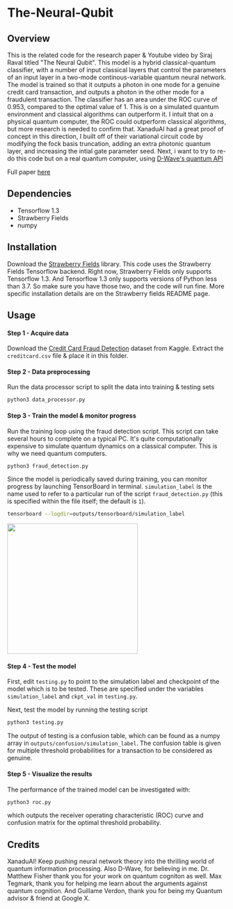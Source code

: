 # The-Neural-Qubit

## Overview

This is the related code for the research paper & Youtube video by Siraj Raval titled "The Neural Qubit". This model is a hybrid classical-quantum classifier, with a number of input classical layers that control the parameters of an input layer in a two-mode continous-variable quantum neural network. The model is trained so that it outputs a photon in one mode for a genuine credit card transaction, and outputs a photon in the other mode for a fraudulent transaction. The classifier has
an area under the ROC curve of 0.953, compared to the optimal value of 1. This is on a simulated quantum environment and classical algorithms can outperform it. I intuit that on a physical quantum computer, the ROC could outperform classical algorithms, but more research is needed to confirm that. XanaduAI had a great proof of concept in this direction, I built off of their variational circuit code by modifying the fock basis truncation, adding an extra photonic quantum layer, and increasing the intial gate parameter seed. Next, i want to try to re-do this code but on a real quantum computer, using [D-Wave's quantum API](https://www.dwavesys.com/take-leap)

Full paper [here](https://bit.ly/2lZRENC)

## Dependencies
- Tensorflow 1.3
- Strawberry Fields
- numpy

## Installation

Download the [Strawberry Fields](https://github.com/XanaduAI/strawberryfields) library. This code uses the Strawberry Fields Tensorflow backend. Right now, Strawberry Fields only supports Tensorflow 1.3. And Tensorflow 1.3 only supports versions of Python less than 3.7. So make sure you have those two, and the code will run fine. More specific installation details are on the Strawberry fields README page. 

## Usage

#### Step 1 - Acquire data

Download the [Credit Card Fraud Detection](https://www.kaggle.com/mlg-ulb/creditcardfraud) dataset from Kaggle. Extract the `creditcard.csv` file & place it in this folder. 

#### Step 2 - Data preprocessing

Run the data processor script to split the data into training & testing sets

```bash
python3 data_processor.py
```

#### Step 3 - Train the model & monitor progress

Run the training loop using the fraud detection script. This script can take several hours to complete on a typical PC. It's quite computationally expensive to simulate quantum dynamics on a classical computer. This is why we need quantum computers. 

```bash
python3 fraud_detection.py
```

Since the model is periodically saved during training, you can monitor progress by launching TensorBoard in terminal. `simulation_label` is the name used to refer to a particular run of the script `fraud_detection.py` (this is specified within the file itself; the default is `1`).

```bash
tensorboard --logdir=outputs/tensorboard/simulation_label
```

<img align="center" src="https://github.com/XanaduAI/quantum-neural-networks/blob/master/static/fraud_detection.png" width=300px>

#### Step 4 - Test the model

First, edit `testing.py` to point to the simulation label and checkpoint of the model which is to be tested. These are specified under the variables `simulation_label` and `ckpt_val` in `testing.py`.

Next, test the model by running the testing script

```bash
python3 testing.py
```
The output of testing is a confusion table, which can be found as a numpy array in `outputs/confusion/simulation_label`. The confusion table is given for multiple threshold probabilities for a transaction to be considered as genuine.

#### Step 5 - Visualize the results

The performance of the trained model can be investigated with:
```bash
python3 roc.py
```
which outputs the receiver operating characteristic (ROC) curve and confusion matrix for the optimal threshold probability.


## Credits

XanaduAI! Keep pushing neural network theory into the thrilling world of quantum information processing. Also D-Wave, for believing in me. Dr. Matthew Fisher thank you for your work on quantum cogniton as well. Max Tegmark, thank you for helping me learn about the arguments against quantum cognition. And Guillame Verdon, thank you for being my Quantum advisor & friend at Google X. 
